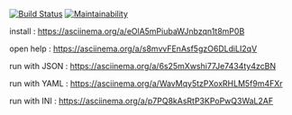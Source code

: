 [![Build Status](https://travis-ci.org/ArtemNehoda/project-lvl2-s353.svg?branch=master)](https://travis-ci.org/ArtemNehoda/project-lvl2-s353)
[![Maintainability](https://api.codeclimate.com/v1/badges/9b0aea40356cac255445/maintainability)](https://codeclimate.com/github/ArtemNehoda/project-lvl2-s353/maintainability)


install :                https://asciinema.org/a/eOlA5mPiubaWJnbzqn1t8mP0B

open help :              https://asciinema.org/a/s8mvvFEnAsf5gzO6DLdiLI2qV

run with JSON :          https://asciinema.org/a/6s25mXwshi77Je7434ty4zcBN

run with YAML :          https://asciinema.org/a/WavMqy5tzPXoxRHLM5f9m4FXr

run with INI :           https://asciinema.org/a/p7PQ8kAsRtP3KPoPwQ3WaL2AF

